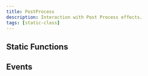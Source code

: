 ```yaml
---
title: PostProcess
description: Interaction with Post Process effects.
tags: [static-class]
---
```


<HeaderDeclaration type="StaticClass" name="PostProcess" is_static />


## Static Functions

<StaticFunctionsDeclaration type="StaticClass" name="PostProcess" />


## Events

<EventsDeclaration type="StaticClass" name="PostProcess" />

